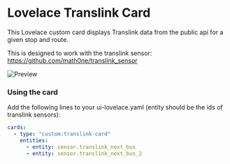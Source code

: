 # Lovelace Translink Card
This Lovelace custom card displays Translink data from the public api for a given stop and route.

This is designed to work with the translink sensor: https://github.com/math0ne/translink_sensor

![Preview](https://github.com/math0ne/translink-card/blob/master/translink-card.png?raw=true)

###  Using the card

Add the following lines to your ui-lovelace.yaml (entity should be the ids of translink sensors):

```yaml
cards:
  - type: "custom:translink-card"
    entities: 
      - entity: sensor.translink_next_bus
      - entity: sensor.translink_next_bus_2
```